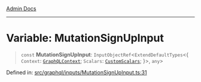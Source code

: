 [Admin Docs](/)

***

# Variable: MutationSignUpInput

> `const` **MutationSignUpInput**: `InputObjectRef`\<`ExtendDefaultTypes`\<\{ `Context`: [`GraphQLContext`](../../../context/type-aliases/GraphQLContext.md); `Scalars`: [`CustomScalars`](../../../scalars/type-aliases/CustomScalars.md); \}\>, `any`\>

Defined in: [src/graphql/inputs/MutationSignUpInput.ts:31](https://github.com/gautam-divyanshu/talawa-api/blob/84910820371ade6fdca33545b3a0fc1e929731b2/src/graphql/inputs/MutationSignUpInput.ts#L31)
